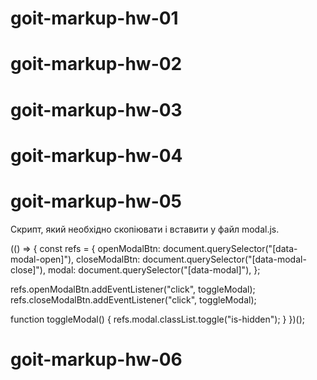 # goit-markup-hw-01

<!-- Створи репозиторій goit-markup-hw-01. -->

<!-- Виконай HTML-розмітку макета сторінки домашнього завдання #1, без CSS оформлення. -->

<!-- Налаштуй GitHub Pages і додай посилання на живу сторінку в шапку GitHub-репозиторія. -->

<!-- Критерії приймання роботи наставником -->

<!-- Проект -->

<!-- «A1» Головний HTML-файл називається index.html. -->

<!-- «A2» У корені проекту є папка images з зображеннями. -->

<!-- «A3» У назвах файлів відсутні великі літери, пробіли і трансліт, тільки літери і слова англійської мови. -->

<!-- «A4» Вихідний код відформатований за допомогою Prettier. -->

<!-- «A5» Всі зображення та текстовий контент взяті з макета. -->

<!-- «A6» Всі растрові зображення оптимізовані, використовуючи squoosh. -->

<!-- «A7» Код написаний з дотриманням настанови. -->

<!-- Розмітка -->

<!-- «B1» Розмітка сторінки Студія набрана у файлі index.html. -->

<!-- «B2» Виконана HTML-розмітка всіх елементів макета. -->

<!-- «B3» Теги використані відповідно до їх семантичного змісту. -->

<!-- «B4» HTML проходить перевірку валідатором без помилок. -->

<!-- «B5» У розмітці є теги для виділення основної структури сторінки: <header>, <main> і <footer>. -->

<!-- «B6» Логотип в хедері і футері - це посилання з текстом, не зображення. -->

<!-- «B7» Тег <nav> використаний один раз на сторінці - в хедері. -->

<!-- «B8» Контакти в хедері (пошта і телефон) знаходяться за межами тегу <nav>. -->

<!-- «B9» Тег <h1> використаний один раз на сторінці. -->

<!-- «B10» Елемент з текстом "Замовити послугу" - це кнопка з type="button". -->

<!-- «B11» Заголовки секцій розмічені тегом <h2>. -->

<!-- «B12» У тегів <img> вказані атрибути розмірів, як мінімум width. -->

<!-- «B13» У тегів <img> є атрибут alt, який заповнений коротким описом про те, що зображено на малюнку. -->

<!-- «B14» Зображення експортовані з макета у форматі jpg. -->

<!-- «B15» Групи однотипних елементів зібрані у списки <ul>. -->

<!-- «B16» Тег <address> використаний тільки у футері. -->

# goit-markup-hw-02

<!-- Створи репозиторій goit-markup-hw-02. -->

<!-- Склонуй створений репозиторій і скопіюй в нього файли попередньої роботи. -->

<!-- Виконай розмітку і оформлення макета сторінки домашнього завдання #2. -->

<!-- Для оптимізації зображень використовуй сервіс squoosh. -->

<!-- Налаштуй GitHub Pages і додай посилання на живу сторінку в шапку GitHub-репозиторія. -->

<!-- Критерії приймання роботи наставником -->

<!-- Проект -->

<!-- «A1» У корені проекту є папка images з зображеннями. -->

<!-- «A2» У корені проекту є папка css з файлами стилів. -->

<!-- «A3» Всі стилі написані в одному файлі styles.css, який знаходиться в папці css. -->

<!-- «A4» У назвах файлів відсутні великі літери, пробіли і трансліт, тільки літери і слова англійської мови. -->

<!-- «A5» Вихідний код відформатований за допомогою Prettier. -->

<!-- «A6» Всі зображення та текстовий контент взяті з макета. -->

<!-- «A7» Всі растрові зображення оптимізовані, використовуючи squoosh. -->

<!-- «A8» Код написаний з дотриманням настанови. -->

<!-- Розмітка -->

<!-- «B1» Розмітка сторінки Портфоліо набрана у файлі portfolio.html. -->

<!-- «B2» Виконана HTML-розмітка всіх елементів макета. -->

<!-- «B3» Теги використані відповідно до їх семантичного змісту. -->

<!-- «B4» HTML проходить перевірку валідатором без помилок. -->

<!-- «B5» Імена класів описові та зрозумілі іншому розробнику. -->

<!-- «B6» Імена класів не містять великих літер, пробілів, трансліту і назв тегів, тільки літери і слова англійської мови. Якщо ім'я класу складається з декількох слів, вони розділяються дефісом. -->

<!-- «B7» Атрибут href навігаційних посилань Студія і Портфоліо містить відносний шлях до HTML-файлів цих сторінок. Під час натискання на посилання відбувається перехід на відповідну сторінку у поточній вкладці браузера. -->

<!-- «B8» У тегів <img> вказані атрибути розмірів, як мінімум width. -->

<!-- «B9» Зображення експортовані з макета у форматі jpg. -->

<!-- «B10» Групи однотипних елементів зібрані у списки <ul>. -->

<!-- «B11» Фільтр на сторінці Портфоліо виконаний списком кнопок, кожній з яких заданий атрибут type="button". -->

<!-- «B12» Розмітка хедера і футера однакова на всіх сторінках. -->

<!-- «B13» Всі необхідні шрифти за макетом та їх варіації (вага і накреслення) підключені з сервісу Google Fonts одним посиланням. Необхідна вагу для Raleway – 700, а для Roboto – 400, 500, 700 і 900. -->

<!-- «B14» Всередині розмітки кнопок відсутні додаткові елементи, наприклад спани або посилання. -->

<!-- Оформлення -->

<!-- «C1» Відсутні глобальні стилі елементів, крім <body>. -->

<!-- «C2» Для оформлення використовуються селектори класу. -->

<!-- «C3» В стилях відсутній !important. -->

<!-- «C4» Інтерактивні елементи (кнопки і посилання), при наведенні мишкою або фокусі з клавіатури, мають активний стан, вказаний в макеті (зміна кольору). -->

<!-- «С5» Текст контактів в хедері і футері змінює колір при ховері і фокусі. -->

<!-- «C6» Для зберігання палітри кольорів макета (текст, фон, виділення) використовуються CSS-змінні. -->

<!-- «С7» Для елемента <body> задана властивість font-family з домінантним шрифтом на макеті Roboto. -->

<!-- «С8» Вказані альтернативні варіанти шрифту і тип сімейства (без зарубок) в кінці переліку font-family в елемента <body>. -->

<!-- «С9» Сімейство шрифтів Roboto явно задане тільки для елемента <body>, інші елементи наслідують його. -->

<!-- «С10» Для елемента <body> задана властивість color з кольором тексту, домінантним на макеті. Решта тексту наслідує або перекриває це значення. -->

<!-- «С11» Розмір шрифту (властивість font-size) всіх текстових елементів точно відповідає значенням з макета. -->

<!-- «С12» Висота рядка (властивість line-height) всіх текстових елементів точно відповідає значенням з макета і задана як множник, а не в px. -->

<!-- «С13» Колір (властивість color) всіх текстових елементів точно відповідає значенням з макета. -->

<!-- «С14» Вага шрифту (властивість font-weight) всіх текстових елементів точно відповідає значенням з макета. -->

<!-- «С15» Вага шрифту (властивість font-weight) явно вказана тільки, якщо значення в макеті відрізняється від стандартного для цього елемента в браузері. -->

<!-- «С16» Кнопкам задана властивість cursor зі значенням pointer. -->

<!-- «С17» У стилях не повторюються значення властивостей, які задані браузером за замовчуванням. Наприклад, посиланням не потрібно вказувати cursor: pointer, а абзацам font-style: normal або font-weight: 400. -->

# goit-markup-hw-03

<!-- Створи репозиторій goit-markup-hw-03. -->

<!-- Склонуй створений репозиторій і скопіюй в нього файли попередньої роботи. -->

<!-- Додай стилі для геометрії (ширини, відступи, поля і рамки) і позиціонування контенту за допомогою "Flexbox" для сторінок макета домашнього завдання #3. -->

<!-- Налаштуй GitHub Pages і додай посилання на живу сторінку в шапку GitHub-репозиторія. -->

<!-- Критерії приймання роботи наставником -->

<!-- Проект -->

<!-- «A1» У корені проекту є папка images з зображеннями. -->

<!-- «A2» У корені проекту є папка css з файлами стилів. -->

<!-- «A3» Всі стилі написані в одному файлі styles.css, який знаходиться в папці css. -->

<!-- «A4» У назвах файлів відсутні великі літери, пробіли і трансліт, тільки літери і слова англійської мови. -->

<!-- «A5» Вихідний код відформатований за допомогою Prettier. -->

<!-- «A6» Всі зображення та текстовий контент взяті з макета. -->

<!-- «A7» На всіх HTML-сторінках підключений нормалізатор стилів modern-normalize. -->

<!-- «A7» Код написаний з дотриманням настанови. -->

<!-- Оформлення -->

<!-- «B1» Допускається глобальне скидання стилів за селектором тегу для елементів <h1>...<h6>, <p> і <ul>. -->

<!-- «B2» В елементів відсутні зовнішні відступи (властивість margin), що «пробивають» батьківський елемент. -->

<!-- «B3» В однорядкових колекціях елементів очищений крайній лівий або правий margin елементів (якщо він є). -->

<!-- «B4» Для відступів між двома сусідніми елементами використовується властивість margin. -->

<!-- «B5» Для проміжку між межею батька і його дитиною використовується властивість padding. -->

<!-- «B6» Розміри зовнішніх відступів (властивість margin) і внутрішніх полів (властивість padding) елементів задані точно за макетом. -->

<!-- «B7» Створений загальний допоміжний клас .container для центрування і обмеження контенту по ширині. -->

<!-- «B8» Ширина «контейнера» відповідає макету і дорівнює 1200px. -->

<!-- «B9» «Контейнер» обгортає контент хедера, футера і секцій. Тобто знаходиться всередині них. -->

<!-- «B10» Для розташування елементів використовується Flexbox, але тільки там, де це необхідно. Наприклад у шапці, навігації, списках в секціях тощо, тобто там, де розташувати елементи горизонтально по-іншому неможливо. -->

<!-- «B11» Фінальні розміри блоків в браузері відповідають макету. -->

<!-- «B12» В елементів відсутня фіксована висота, вона визначається їх контентом. -->

<!-- «B13» У хедера є нижня рамка, необхідно сильно наблизити макет, щоб побачити її. -->

<!-- «B14» Секції розташовані одна під одною як стопка книг, без зовнішніх відступів. -->

<!-- «B15» Для всіх секцій використовується один клас .section, задані верхні і нижні падінги по 94px, що відсувають контент всередину секції. -->

<!-- «B16» Для побудови сіток використовується техніка, що описана у конспекті і відео-майстерні. -->

<!-- «B17» У картках на сторінці Портфоліо є рамка (властивість border), але тільки у нижній частині картки. -->

# goit-markup-hw-04

<!-- Створи репозиторій goit-markup-hw-04. -->

<!-- Склонуй створений репозиторій і скопіюй в нього файли попередньої роботи. -->

<!-- Додай розмітку і оформлення іконок і декоративних ефектів для сторінок з макета домашнього завдання #4. -->

<!-- Для генерації SVG-спрайту використовуй сервіс Icomoon. -->

<!-- Для оптимізації створеного SVG-спрайту використовуй сервіс svgomg. -->

<!-- Налаштуй GitHub Pages і додай посилання на живу сторінку в шапку GitHub-репозиторія. -->

<!-- Критерії приймання роботи наставником -->

<!-- Проект -->

<!-- «А1» У корені проекту є папка images з зображеннями. -->

<!-- «А2» Усі векторні зображення (іконки) зібрані в SVG-спрайт icons.svg, який лежить у папці images. -->

<!-- «АЗ» Усі векторні зображення оптимізовані. -->

<!-- «А4» У корені проекту є папка css з файлами стилів. -->

<!-- «А5» Всі стилі написані в одному файлі styles.css, який знаходиться в папці css. -->

<!-- «А6» У назвах файлів відсутні великі літери, пробіли і трансліт, тільки літери і слова англійської мови. -->

<!-- «А7» Вихідний код відформатований за допомогою Prettier. -->

<!-- «А8» Всі зображення та текстовий контент взяті з макета. -->

<!-- «А9» На всіх HTML-сторінках підключений нормалізатор стилів modern-normalize. -->

<!-- «A10» Код написаний з дотриманням настанови. -->

<!-- Розмітка -->

<!-- «В1» Для всіх іконок використовується векторна графіка у форматі svg. -->

<!-- «В2» SVG-іконки експортовані правильно. При експорті обрана «група», а не сам вектор. -->

<!-- «ВЗ» Всі іконки з SVG-спрайту додані в HTML за допомогою тегів <svg> і <use>. -->

<!-- «В4» Розміри іконок взяті з макета і задані елементу <svg> в HTML-файлі. -->

<!-- «В5» У блоці Контактів у шапці додані іконки конверта і телефону. -->

<!-- «В6» В секції Переваг додані іконки. -->

<!-- «В7» В секції Команди додані іконки соцмереж. -->

<!-- «В8» В секції Клієнтів додані іконки компаній. -->

<!-- «В9» У футері додані іконки соцмереж. -->

<!-- Оформлення -->

<!-- «СІ» Велике зображення з ефектом затемнення (під хедером) виконано як фон. Для затемнення використовується багатошаровий фон з градієнтом. -->

<!-- «С2» Фонове зображення в блоці під хедером не розтягується ширше свого оригінального розміру 1600рх. -->

<!-- «СЗ» У картках секції Наша команда є постійний ефект тіні. -->

<!-- «С4» У картках сторінки Портфоліо є ефект тіні при ховері в будь-якому місці картки. -->

<!-- «С5» У фільтрі (список кнопок) сторінки Портфоліо є ефект тіні при ховері або фокусі на кнопки. -->

<!-- «С6» При ховері або фокусі іконки повинні переходити в активний стан - змінювати колір, якщо це зазначено в макеті. -->

# goit-markup-hw-05

<!-- Створи репозиторій goit-markup-hw-05. -->

<!-- Склонуй створений репозиторій і скопіюй в нього файли попередньої роботи. -->

<!-- Додай анімацію декоративних ефектів для сторінок макета домашнього завдання #5. -->

<!-- Налаштуй GitHub Pages і додай посилання на живу сторінку в шапку GitHub-репозиторія. -->

<!-- Критерії приймання роботи наставником -->

<!-- Проект -->

<!-- «A1» Всі стилі написані в одному файлі styles.css, який знаходиться в папці css. -->

<!-- «A2» Вихідний код відформатований за допомогою Prettier. -->

<!-- «A3» Всі зображення та текстовий контент взяті з макета. -->

<!-- «A4» На всіх HTML-сторінках підключений нормалізатор стилів modern-normalize. -->

<!-- «A5» Код написаний з дотриманням настанови. -->

<!-- «A6» Скрипт модального вікна підключений в HTML окремим файлом modal.js. -->

<!-- Розмітка -->

<!-- «B1» Виконана HTML-розмітка всіх елементів макету. -->

<!-- «B2» Теги використані відповідно до їх семантичного змісту. -->

<!-- Оформлення -->

<!-- «C1» Для всіх ефектів ховер і фокуса (колір, фон, тінь) зроблені переходи. Час - 250ms, функція розподілу часу - cubic-bezier(0.4, 0, 0.2, 1). -->

<!-- «C2» У переходах та анімаціях явно зазначені анімовані властивості. Ніде немає значення all. -->

<!-- «C3» В секції Чим ми займаємось текст з фоном спозиційований поверх зображення. -->

<!-- «C4» В головній навігації, за допомогою псевдоелемента ::after, зроблено підкреслення посилання поточної сторінки (на якій зараз знаходиться користувач). -->

<!-- «C5» Синій оверлей з текстом на картках сторінки Портфоліо з'являється при ховері в будь-якому місці картки. -->

<!-- «C6» Синій оверлей в картках сторінки Портфоліо виїжджає знизу, як показано на відео. -->

<!-- «C7» У псевдоелементів відсутній текстовий контент у властивості content. Вони використані виключно для декоративного оформлення. -->

<!-- Модальне вікно -->

<!-- «D1» Виконана розмітка і оформлення «бекдропа» (темного напівпрозорого фону) модального вікна. -->

<!-- «D2» «Бекдроп» заповнює 100% висоти і ширини в'юпорту браузера і фіксований в ньому. -->

<!-- «D3» Виконана розмітка і оформлення модального вікна. -->

<!-- «D4» Модальне вікно вертикально і горизонтально спозиційоване посередині бекдропа. -->

<!-- «D5» Виконана розмітка і оформлення кнопки закриття модального вікна у верхньому правому куті. -->

<!-- «D6» Спочатку модальне вікно і бекдроп приховані за допомогою класу is-hidden на бекдропі, в селекторі якого використовуються властивості visibility, opacity і pointer-events. -->

<!-- «D7» Якщо прибрати з бекдропа клас is-hidden - з'являється бекдроп і модальне вікно. -->

<!-- «D8» Поява і приховування модального вікна анімовано за допомогою переходу з довільним ефектом, наприклад scale або translate, і opacity. -->

<!-- Відкриття/закриття модального вікна Модальне вікно з формою заявки відкривається по натисканню на кнопку "Замовити послугу". Для того щоб скрипт спрацював, необхідно додати до розмітки спеціальні атрибути, за якими скрипт шукає елементи: -->

<!-- data-modal-open - на кнопку відкриття модального вікна. -->

<!-- data-modal-close - на кнопку закриття модального вікна. -->

<!-- data-modal - на бекдроп модального вікна. -->

<!-- Після чого, перед закриваючим тегом body додати тег script з посиланням на файл скрипту для модально вікна. Можна подивитися відео-інструкцію. -->

<body>
  <!-- Вся твоя розмітка, включно з розміткою модалки -->

  <!-- Ставимо перед закриваючим тегом body -->
  <script src="./js/modal.js"></script>
</body>

Скрипт, який необхідно скопіювати і вставити у файл modal.js.

(() => { const refs = { openModalBtn: document.querySelector("[data-modal-open]"), closeModalBtn:
document.querySelector("[data-modal-close]"), modal: document.querySelector("[data-modal]"), };

refs.openModalBtn.addEventListener("click", toggleModal);
refs.closeModalBtn.addEventListener("click", toggleModal);

function toggleModal() { refs.modal.classList.toggle("is-hidden"); } })();

# goit-markup-hw-06

<!-- Cтвори репозиторій goit-markup-hw-06. -->

<!-- Склонуй створений репозиторій і скопіюй в нього файли попередньої роботи. -->

<!-- Додай розмітку і оформлення форм для сторінок макета домашнього завдання #6. -->

<!-- Налаштуй GitHub Pages і додай посилання на живу сторінку в шапку GitHub-репозиторія. -->

<!-- Критерії приймання роботи наставником -->

<!-- Проект -->

<!-- «A1» Всі стилі написані в одному файлі styles.css, який знаходиться в папці css. -->

<!-- «A2» Вихідний код відформатований за допомогою Prettier. -->

<!-- «A3» Всі зображення та текстовий контент взяті з макета. -->

<!-- «A4» На всіх HTML-сторінках підключений нормалізатор стилів modern-normalize. -->

<!-- «A5» Код написаний з дотриманням настанови. -->

<!-- Розмітка -->

<!-- «B1» Виконана HTML-розмітка всіх елементів макета. -->

<!-- «B2» Теги використані відповідно до їх семантичного змісту. -->

<!-- «B3» Виконана розмітка форми підписки на розсилання і всіх її елементів у футері. -->

<!-- «B4» Виконана розмітка форми заявки та всіх її елементів в модальному вікні. -->

<!-- «B5» У всіх інпутів у формах заданий атрибут name. -->

<!-- «B6» Значення атрибута name описові, що точно характеризує, для чого це поле форми. -->

<!-- «B7» У всіх інпутів є пов'язаний елемент <label>. -->

<!-- «B8» Інпутам заданий атрибут placeholder, якщо для нього в макеті є текст-підказка. -->

<!-- «B9» Кнопкам «відправлення» форм заданий атрибут type="submit". -->

<!-- «B10» Всі нові іконки з форм додані в SVG-спрайт icons.svg. -->

<!-- Оформлення -->

<!-- «C1» Виконано оформлення елементів форми підписки на розсилання у футері. -->

<!-- «C2» Виконано оформлення елементів форми заявки у модальному вікні. -->

<!-- «C3» При отриманні інпутом фокусу, його рамка та іконка змінюють колір (як показано на макеті). -->

<!-- «C4» Оригінальний чекбокс про прийняття ліцензійної угоди у формі заявки прихований. -->

<!-- «C5» Оформлення «чекбокса» про прийняття ліцензійної угоди зроблено вручну, за допомогою векторного зображення галочки з SVG-спрайту. -->

<!-- «C6» Для всіх ефектів ховера і фокуса (колір, фон, тінь) зроблені переходи. час - 250ms, функція розподілу часу - cubic-bezier(0.4, 0, 0.2, 1). -->
